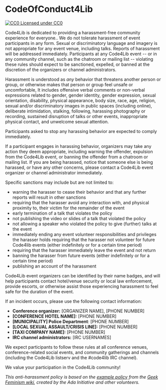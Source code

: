 CodeOfConduct4Lib
=================

[![CC0](http://i.creativecommons.org/p/zero/1.0/80x15.png) Licensed under CC0](http://creativecommons.org/publicdomain/zero/1.0/)

Code4Lib is dedicated to providing a harassment-free community experience for
everyone.. We do not tolerate harassment of event participants in any
form. Sexual or discriminatory language and imagery is not appropriate for any
event venue, including talks. Reports of harassment will be addressed
immediately. Participants at any Code4Lib event -- or in any community
channel, such as the chatroom or mailing list -- violating these rules should
expect to be sanctioned, expelled, or banned at the discretion of the
organizers or channel administrators.

Harassment is understood as *any* behavior that threatens another person or
group, or otherwise makes that person or group feel unsafe or uncomfortable,
It includes offensive verbal comments or non-verbal expressions related to
gender, gender identity, gender expression, sexual orientation, disability,
physical appearance, body size, race, age, religion, sexual and/or
discriminatory images in public spaces (including online), deliberate
intimidation, stalking, following, harassing photography or recording,
sustained disruption of talks or other events, inappropriate physical contact,
and unwelcome sexual attention.

Participants asked to stop any harassing behavior are expected to comply
immediately.

If a participant engages in harassing behavior, organizers may take any action
they deem appropriate, including warning the offender, expulsion from the
Code4Lib event, or banning the offender from a chatroom or mailing list. If
you are being harassed, notice that someone else is being harassed, or have
any other concerns, please contact a Code4Lib event organizer or channel
administrator immediately.

Specific sanctions may include but are not limited to:

* warning the harasser to cease their behavior and that any further reports
will result in other sanctions
* requiring that the harasser avoid any interaction with, and physical
proximity to, their victim for the remainder of the event
* early termination of a talk that violates the policy
* not publishing the video or slides of a talk that violated the policy
* not allowing a speaker who violated the policy to give (further) talks at
the event
* immediately ending any event volunteer responsibilities and privileges the
harasser holds requiring that the harasser not volunteer for future Code4lib
events (either indefinitely or for a certain time period)
* requiring that the harasser immediately leave the event and not return
* banning the harasser from future events (either indefinitely or for a
certain time period)
* publishing an account of the harassment

Code4Lib event organizers can be identified by their name badges, and will
help participants contact hotel/venue security or local law enforcement,
provide escorts, or otherwise assist those experiencing harassment to feel
safe for the duration of the event.

If an incident occurs, please use the following contact information:

* **Conference organizer:** [ORGANIZER NAME], [PHONE NUMBER]
* **[CONFERENCE HOTEL NAME]:** [PHONE NUMBER]
* **[MUNICIPALITY] Police Department**: [PHONE NUMBER]
* **[LOCAL SEXUAL ASSAULT/CRISIS LINE]:** [PHONE NUMBER]
* **[TAXI COMPANY NAME]:** [PHONE NUMBER]
* **IRC channel administrators:** [IRC USERNAMES]

We expect participants to follow these rules at all conference venues,
conference-related social events, and community gatherings and channels
(including the Code4Lib listserv and the #code4lib IRC channel).

We value your participation in the Code4Lib community!

*This anti-harassment policy is based on the
[example policy](http://geekfeminism.wikia.com/wiki/Conference_anti-harassment)
from the [Geek Feminism wiki](http://geekfeminism.wikia.com/), created by the
Ada Initiative and other volunteers.*
